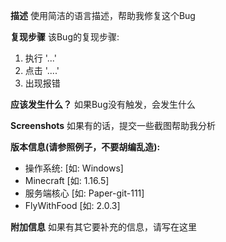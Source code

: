 **描述**
使用简洁的语言描述，帮助我修复这个Bug

**复现步骤**
该Bug的复现步骤:
1. 执行 '...'
2. 点击 '....'
3. 出现报错

**应该发生什么？**
如果Bug没有触发，会发生什么

**Screenshots**
如果有的话，提交一些截图帮助我分析

**版本信息(请参照例子，不要胡编乱造):**
- 操作系统: [如: Windows]
- Minecraft [如: 1.16.5]
- 服务端核心 [如: Paper-git-111]
- FlyWithFood [如: 2.0.3]

**附加信息**
如果有其它要补充的信息，请写在这里
